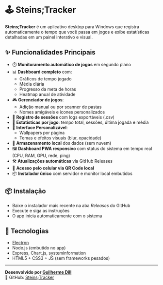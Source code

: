 # 🕹️ Steins;Tracker

**Steins;Tracker** é um aplicativo desktop para Windows que registra automaticamente o tempo que você passa em jogos e exibe estatísticas detalhadas em um painel interativo e visual.

## ✨ Funcionalidades Principais

- ⏱️ **Monitoramento automático de jogos** em segundo plano
- 📊 **Dashboard completo** com:
  - Gráficos de tempo jogado
  - Média diária
  - Progresso da meta de horas
  - Heatmap anual de atividade
- 🎮 **Gerenciador de jogos**:
  - Adição manual ou por scanner de pastas
  - Nomes amigáveis e ícones personalizados
- 📁 **Registro de sessões** com logs exportáveis (.csv)
- 🧠 **Estatísticas por jogo**: tempo total, sessões, última jogada e média
- 🎨 **Interface Personalizável**:
  - Wallpapers por página
  - Temas e efeitos visuais (blur, opacidade)
- 💾 **Armazenamento local** dos dados (sem nuvem)
- 🖼️ **Dashboard PWA responsivo** com status do sistema em tempo real (CPU, RAM, GPU, rede, ping)
- 🛠️ **Atualizações automáticas** via GitHub Releases
- 📡 **Acesso pelo celular via QR Code local**
- 📦 **Instalador único** com servidor e monitor local embutidos

## 📦 Instalação

- Baixe o instalador mais recente na aba *Releases* do GitHub
- Execute e siga as instruções
- O app inicia automaticamente com o sistema

## 🧪 Tecnologias

- [Electron](https://www.electronjs.org/)
- Node.js (embutido no app)
- Express, Chart.js, systeminformation
- HTML5 + CSS3 + JS (sem frameworks pesados)

---

**Desenvolvido por [Guilherme Dill](https://github.com/guilhermealceu)**  
🔗 GitHub: [Steins;Tracker](https://github.com/guilhermealceu/Steins-Tracker)
